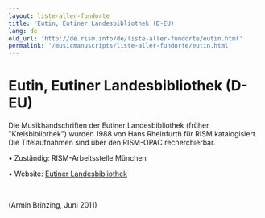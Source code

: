 ```yaml
---
layout: liste-aller-fundorte
title: 'Eutin, Eutiner Landesbibliothek (D-EU)'
lang: de
old_url: 'http://de.rism.info/de/liste-aller-fundorte/eutin.html'
permalink: '/musicmanuscripts/liste-aller-fundorte/eutin.html'
---
```



# Eutin, Eutiner Landesbibliothek (D-EU)

Die Musikhandschriften der Eutiner Landesbibliothek (früher "Kreisbibliothek") wurden 1988 von Hans Rheinfurth für RISM katalogisiert. Die Titelaufnahmen sind über den RISM-OPAC recherchierbar.

• Zuständig: RISM-Arbeitsstelle München

• Website: [Eutiner Landesbibliothek](http://www.lb-eutin.de/ "Opens external link in new window")

&nbsp;

(Armin Brinzing, Juni 2011)

